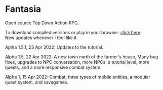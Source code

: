 # Fantasia
Open source Top Down Action RPG.

To download compiled versions or play in your browser: <a href="fantasia-wizard.github.io">click here</a>.<br>
New updates whenever I feel like it.

Aplha 1.5.1, 23 Apr 2022:
Updates to the tutorial.

Alpha 1.5, 22 Apr 2022:
A new town north of the farmer's house, Many bug fixes, upgrades to NPC conversation, more NPCs, a tutorial level, more quests, and a more responsive combat system.

Alpha 1, 15 Apr 2022:
Combat, three types of mobile entities, a modular quest system, and savegames.
